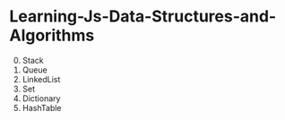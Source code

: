 # Learning-Js-Data-Structures-and-Algorithms

0. Stack
1. Queue
2. LinkedList
3. Set
4. Dictionary
5. HashTable
